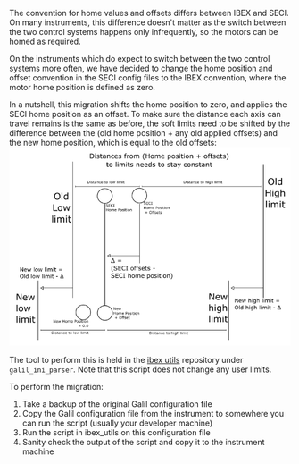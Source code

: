 The convention for home values and offsets differs between IBEX and SECI. On many instruments, this difference doesn't matter as the switch between the two control systems happens only infrequently, so the motors can be homed as required.

On the instruments which do expect to switch between the two control systems more often, we have decided to change the home position and offset convention in the SECI config files to the IBEX convention, where the motor home position is defined as zero.

In a nutshell, this migration shifts the home position to zero, and applies the SECI home position as an offset. To make sure the distance each axis can travel remains is the same as before, the soft limits need to be shifted by the difference between the (old home position + any old applied offsets) and the new home position, which is equal to the old offsets:
![](https://raw.githubusercontent.com/ISISComputingGroup/ibex_developers_manual/master/images/seci_to_ibex_home_scheme.png)

The tool to perform this is held in the [ibex utils](https://github.com/ISISComputingGroup/ibex_utils) repository under `galil_ini_parser`. Note that this script does not change any user limits.

To perform the migration:
1. Take a backup of the original Galil configuration file
1. Copy the Galil configuration file from the instrument to somewhere you can run the script (usually your developer machine)
1. Run the script in ibex_utils on this configuration file
1. Sanity check the output of the script and copy it to the instrument machine